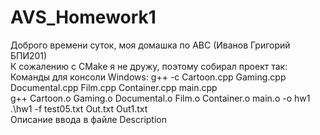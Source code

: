 # AVS_Homework1
Доброго времени суток, моя домашка по АВС (Иванов Григорий БПИ201)                                                    
К сожалению с CMake я не дружу, поэтому собирал проект так:                                               
Команды для консоли Windows:
g++ -c Cartoon.cpp Gaming.cpp Documental.cpp Film.cpp Container.cpp main.cpp                                            
g++ Cartoon.o Gaming.o Documental.o Film.o Container.o main.o -o hw1                                    
.\hw1 -f test05.txt Out.txt Out1.txt                                                      
Описание ввода в файле Description

